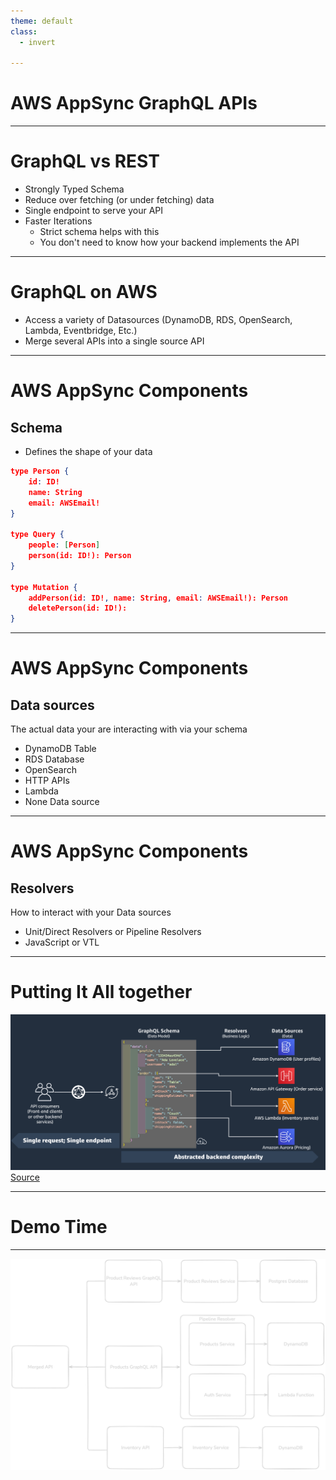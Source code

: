 ```yaml
--- 
theme: default
class:
  - invert

---
```

# AWS AppSync GraphQL APIs


---
# GraphQL vs REST

- Strongly Typed Schema
- Reduce over fetching (or under fetching) data
- Single endpoint to serve your API
- Faster Iterations
    - Strict schema helps with this
    - You don't need to know how your backend implements the API

<!--
Won't cover AppSync Events or Subscriptions this talk
-->
---
# GraphQL on AWS

- Access a variety of Datasources (DynamoDB, RDS, OpenSearch, Lambda, Eventbridge, Etc.)
- Merge several APIs into a single source API 

<!--
Backend for Frontend (BFF) approach
-->
---
# AWS AppSync Components

## Schema

- Defines the shape of your data

```json
type Person {
    id: ID!
    name: String
    email: AWSEmail!
}

type Query {
    people: [Person]
    person(id: ID!): Person
}

type Mutation {
    addPerson(id: ID!, name: String, email: AWSEmail!): Person
    deletePerson(id: ID!): 
}
```
<!-- 
Walkthrough of AppSync Components:

A schema consists of Types and Fields

Types define your data
Fields are in the scope of types 

Query, Mutation, and Subscription are special types reserved by GraphQL

Query - think of your traditional GET requests
Mutation - modifies data (create, update, delete)
Subscription - real time, pub/sub style updates (not discussed today)
-->
___

# AWS AppSync Components

## Data sources

The actual data your are interacting with via your schema

- DynamoDB Table
- RDS Database
- OpenSearch
- HTTP APIs
- Lambda
- None Data source

<!--
AppSync provides several direct integrations with various
data sources to interact with.

In the case of an unsupported source, you can always drop in to a Lambda Function
-->
---
# AWS AppSync Components

## Resolvers

How to interact with your Data sources

- Unit/Direct Resolvers or Pipeline Resolvers
- JavaScript or VTL 

<!--
Resolvers are how you interact with your data sources

Sometimes you need to chain several interactions together into a pipeline Resolvers
 - Example (Request > Authz > Query > Response)

You can use APPSYNC_JS runtime or Apache Velocity Template Language (JS recommended)
-->
---
# Putting It All together

![w:1000px](./aws-flow-infographic.png)
<a href="https://docs.aws.amazon.com/appsync/latest/devguide/data-source-components.html" target="_blank">Source</a>

---
# Demo Time

---
![bg contain](./diagram.png)
